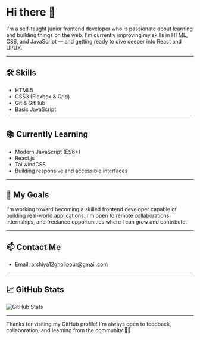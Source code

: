 # Hi there 👋

I'm a self-taught junior frontend developer who is passionate about learning and building things on the web. I'm currently improving my skills in HTML, CSS, and JavaScript — and getting ready to dive deeper into React and UI/UX.

---

## 🛠️ Skills

- HTML5  
- CSS3 (Flexbox & Grid)  
- Git & GitHub  
- Basic JavaScript  

---

## 📚 Currently Learning

- Modern JavaScript (ES6+)  
- React.js  
- TailwindCSS  
- Building responsive and accessible interfaces  

---

## 🎯 My Goals

I'm working toward becoming a skilled frontend developer capable of building real-world applications. I'm open to remote collaborations, internships, and freelance opportunities where I can grow and contribute.

---

## 📫 Contact Me

- Email: arshiya12gholipour@gmail.com  

---

## 📈 GitHub Stats

![GitHub Stats](https://github-readme-stats.vercel.app/api?username=yourusername&show_icons=true&theme=radical)

---

Thanks for visiting my GitHub profile! I'm always open to feedback, collaboration, and learning from the community 💬😊
